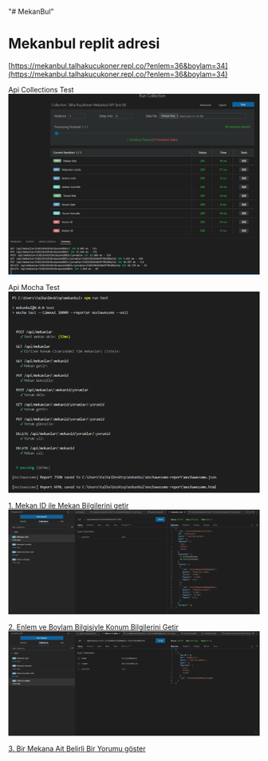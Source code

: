 "# MekanBul" 


# Mekanbul replit adresi
[https://mekanbul.talhakucukoner.repl.co/?enlem=36&boylam=34](https://mekanbul.talhakucukoner.repl.co/?enlem=36&boylam=34)

Api Collections Test![Alt text](pictures/Api%20Collections%20Test.png)

Api Mocha Test![Alt text](pictures/Api%20Mocha%20Test.png)

[1. Mekan ID ile Mekan Bilgilerini getir](https://mekanbul5.talhakucukoner.repl.co/api/mekanlar/637a33e9d5b34be3d5713265/)![Alt text](pictures/mekan%20id%20kodu%20ile%20mekan%20bulma.png)

[2. Enlem ve Boylam Bilgisiyle Konum Bilgilerini Getir](https://mekanbul5.talhakucukoner.repl.co/api/mekanlar?enlem=37.7&boylam=30.5)![Alt text](pictures/enlem%20ve%20boylam%20ile%20mekan%20bulma.png)

[3. Bir Mekana Ait Belirli Bir Yorumu göster](https://mekanbul5.talhakucukoner.repl.co/api/mekanlar/637a33e9d5b34be3d5713265/yorumlar/637a353e3f3a71eb30d936eb)






